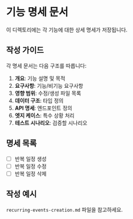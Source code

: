 # 기능 명세 문서

이 디렉토리에는 각 기능에 대한 상세 명세가 저장됩니다.

## 작성 가이드

각 명세 문서는 다음 구조를 따릅니다:

1. **개요**: 기능 설명 및 목적
2. **요구사항**: 기능/비기능 요구사항
3. **영향 범위**: 수정/생성 파일 목록
4. **데이터 구조**: 타입 정의
5. **API 명세**: 엔드포인트 정의
6. **엣지 케이스**: 특수 상황 처리
7. **테스트 시나리오**: 검증할 시나리오

## 명세 목록

- [ ] 반복 일정 생성
- [ ] 반복 일정 수정
- [ ] 반복 일정 삭제

## 작성 예시

`recurring-events-creation.md` 파일을 참고하세요.
